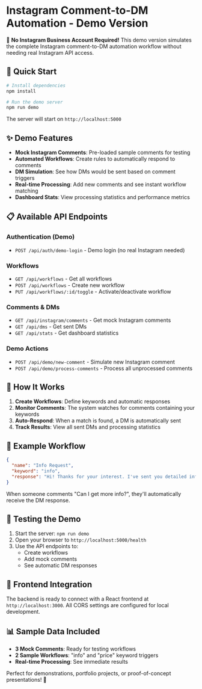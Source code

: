 # Instagram Comment-to-DM Automation - Demo Version

🎉 **No Instagram Business Account Required!** This demo version simulates the complete Instagram comment-to-DM automation workflow without needing real Instagram API access.

## 🚀 Quick Start

```bash
# Install dependencies
npm install

# Run the demo server
npm run demo
```

The server will start on `http://localhost:5000`

## ✨ Demo Features

- **Mock Instagram Comments**: Pre-loaded sample comments for testing
- **Automated Workflows**: Create rules to automatically respond to comments
- **DM Simulation**: See how DMs would be sent based on comment triggers
- **Real-time Processing**: Add new comments and see instant workflow matching
- **Dashboard Stats**: View processing statistics and performance metrics

## 📋 Available API Endpoints

### Authentication (Demo)
- `POST /api/auth/demo-login` - Demo login (no real Instagram needed)

### Workflows
- `GET /api/workflows` - Get all workflows
- `POST /api/workflows` - Create new workflow
- `PUT /api/workflows/:id/toggle` - Activate/deactivate workflow

### Comments & DMs
- `GET /api/instagram/comments` - Get mock Instagram comments
- `GET /api/dms` - Get sent DMs
- `GET /api/stats` - Get dashboard statistics

### Demo Actions
- `POST /api/demo/new-comment` - Simulate new Instagram comment
- `POST /api/demo/process-comments` - Process all unprocessed comments

## 🎯 How It Works

1. **Create Workflows**: Define keywords and automatic responses
2. **Monitor Comments**: The system watches for comments containing your keywords
3. **Auto-Respond**: When a match is found, a DM is automatically sent
4. **Track Results**: View all sent DMs and processing statistics

## 📝 Example Workflow

```json
{
  "name": "Info Request",
  "keyword": "info",
  "response": "Hi! Thanks for your interest. I've sent you detailed information via DM!"
}
```

When someone comments "Can I get more info?", they'll automatically receive the DM response.

## 🧪 Testing the Demo

1. Start the server: `npm run demo`
2. Open your browser to `http://localhost:5000/health`
3. Use the API endpoints to:
   - Create workflows
   - Add mock comments
   - See automatic DM responses

## 🔗 Frontend Integration

The backend is ready to connect with a React frontend at `http://localhost:3000`. All CORS settings are configured for local development.

## 📊 Sample Data Included

- **3 Mock Comments**: Ready for testing workflows
- **2 Sample Workflows**: "info" and "price" keyword triggers
- **Real-time Processing**: See immediate results

Perfect for demonstrations, portfolio projects, or proof-of-concept presentations! 🎉
